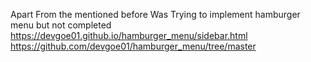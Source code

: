 Apart From the mentioned before
Was Trying to implement hamburger menu but not completed
https://devgoe01.github.io/hamburger_menu/sidebar.html
https://github.com/devgoe01/hamburger_menu/tree/master
